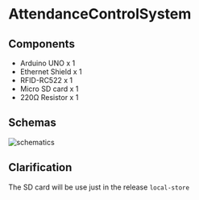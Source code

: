 # AttendanceControlSystem

## Components

- Arduino UNO x 1
- Ethernet Shield x 1
- RFID-RC522 x 1
- Micro SD card x 1
- 220Ω Resistor x 1

## Schemas

![schematics](https://raw.githubusercontent.com/rad8329/AttendanceControlSystem/master/embedded/schematics/fritzing_bb.png)


## Clarification

The SD card will be use just in the release `local-store`
